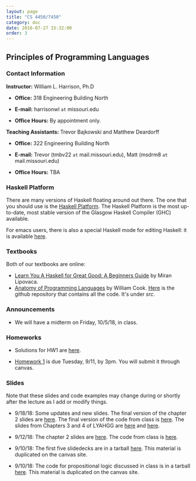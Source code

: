 ```yaml
---
layout: page
title: "CS 4450/7450"
category: doc
date: 2016-07-27 15:32:00
order: 3
---
```


## Principles of Programming Languages


### Contact Information

__Instructor:__ William L. Harrison, Ph.D

* __Office:__ 318 Engineering Building North

* __E-mail:__ harrisonwl `at` missouri.edu

* __Office Hours:__ By appointment only.

__Teaching Assistants:__ Trevor Bajkowski and Matthew Deardorff

* __Office:__ 322 Engineering Building North

* __E-mail:__ Trevor (tmbv22 `at` mail.missouri.edu), Matt (msdrm8 `at` mail.missouri.edu)

* __Office Hours:__ TBA

### Haskell Platform

There are many versions of Haskell floating around out there. The one that you should use is
the <a href="https://www.haskell.org/platform/">Haskell Platform</a>. The Haskell Platform is the most up-to-date, most stable version of the Glasgow Haskell Compiler (GHC) available.

For emacs users, there is also a special Haskell mode for editing Haskell: it is available
<a href="https://github.com/haskell/haskell-mode">here</a>.

### Textbooks

Both of our textbooks are online:

* <a href="http://learnyouahaskell.com">Learn You A Haskell for Great Good: A Beginners Guide</a> by Miran Lipovaca.
* <a href="http://www.cs.utexas.edu/~wcook/anatomy/">Anatomy of Programming Languages</a> by William Cook. <a href="https://github.com/w7cook/AoPL">Here</a> is the github repository that contains all the code. It's under _src_.


### Announcements

* We will have a midterm on Friday, 10/5/18, in class.

### Homeworks

* Solutions for HW1 are <a href="https://harrisonwl.github.io/assets/courses/popl/fall2018/homework/HW1/SolutionsHW1.hs">here</a>.

* <a href="https://harrisonwl.github.io/assets/courses/popl/fall2018/homework/HW1/HW1.hs">Homework 1</a> is due Tuesday, 9/11, by 3pm. You will submit it through canvas.



### Slides

Note that these slides and code examples may change during or shortly after the lecture as I add or modify things. 


* 9/18/18: Some updates and new slides. The final version of the chapter 2 slides are <a href="https://harrisonwl.github.io/assets/courses/popl/fall2018/slides/chapter2.pdf">here</a>. The final version of the code from class is <a href="https://harrisonwl.github.io/assets/courses/popl/fall2018/slides/Chap2.hs">here</a>. The slides from Chapters 3 and 4 of LYAHGG are <a href="https://harrisonwl.github.io/assets/courses/popl/fall2018/slides/chapter3.pdf">here</a> and <a href="https://harrisonwl.github.io/assets/courses/popl/fall2018/slides/chapter4.pdf">here</a>.

* 9/12/18:  The chapter 2 slides are <a href="https://harrisonwl.github.io/assets/courses/popl/fall2018/slides/chapter2.pdf">here</a>. The code from class is <a href="https://harrisonwl.github.io/assets/courses/popl/fall2018/slides/Chap2.hs">here</a>.


* 9/10/18:  The first five slidedecks are in a tarball <a href="https://harrisonwl.github.io/assets/courses/popl/fall2018/slides/FirstFiveSlidedecks.tar.gz">here</a>. This material is duplicated on the canvas site.

* 9/10/18: The code for propositional logic discussed in class is in a tarball <a href="https://harrisonwl.github.io/assets/courses/popl/fall2018/languages/PropLogic.tar.gz">here</a>. This material is duplicated on the canvas site.

